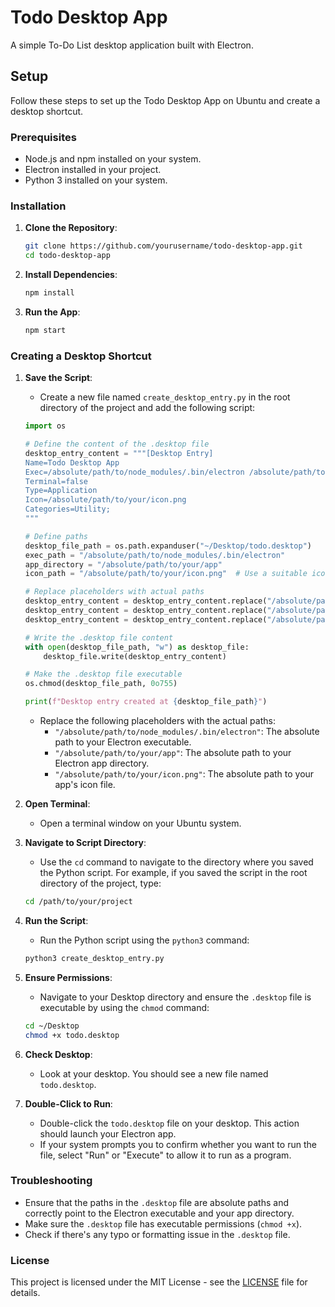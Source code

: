 # Todo Desktop App

A simple To-Do List desktop application built with Electron.

## Setup

Follow these steps to set up the Todo Desktop App on Ubuntu and create a desktop shortcut.

### Prerequisites

- Node.js and npm installed on your system.
- Electron installed in your project.
- Python 3 installed on your system.

### Installation

1. **Clone the Repository**:

    ```sh
    git clone https://github.com/yourusername/todo-desktop-app.git
    cd todo-desktop-app
    ```

2. **Install Dependencies**:

    ```sh
    npm install
    ```

3. **Run the App**:

    ```sh
    npm start
    ```

### Creating a Desktop Shortcut

1. **Save the Script**:
    - Create a new file named `create_desktop_entry.py` in the root directory of the project and add the following script:

    ```python
    import os

    # Define the content of the .desktop file
    desktop_entry_content = """[Desktop Entry]
    Name=Todo Desktop App
    Exec=/absolute/path/to/node_modules/.bin/electron /absolute/path/to/your/app
    Terminal=false
    Type=Application
    Icon=/absolute/path/to/your/icon.png
    Categories=Utility;
    """

    # Define paths
    desktop_file_path = os.path.expanduser("~/Desktop/todo.desktop")
    exec_path = "/absolute/path/to/node_modules/.bin/electron"
    app_directory = "/absolute/path/to/your/app"
    icon_path = "/absolute/path/to/your/icon.png"  # Use a suitable icon path

    # Replace placeholders with actual paths
    desktop_entry_content = desktop_entry_content.replace("/absolute/path/to/node_modules/.bin/electron", exec_path)
    desktop_entry_content = desktop_entry_content.replace("/absolute/path/to/your/app", app_directory)
    desktop_entry_content = desktop_entry_content.replace("/absolute/path/to/your/icon.png", icon_path)

    # Write the .desktop file content
    with open(desktop_file_path, "w") as desktop_file:
        desktop_file.write(desktop_entry_content)

    # Make the .desktop file executable
    os.chmod(desktop_file_path, 0o755)

    print(f"Desktop entry created at {desktop_file_path}")
    ```

    - Replace the following placeholders with the actual paths:
        - `"/absolute/path/to/node_modules/.bin/electron"`: The absolute path to your Electron executable.
        - `"/absolute/path/to/your/app"`: The absolute path to your Electron app directory.
        - `"/absolute/path/to/your/icon.png"`: The absolute path to your app's icon file.

2. **Open Terminal**:
    - Open a terminal window on your Ubuntu system.

3. **Navigate to Script Directory**:
    - Use the `cd` command to navigate to the directory where you saved the Python script. For example, if you saved the script in the root directory of the project, type:

    ```sh
    cd /path/to/your/project
    ```

4. **Run the Script**:
    - Run the Python script using the `python3` command:

    ```sh
    python3 create_desktop_entry.py
    ```

5. **Ensure Permissions**:
    - Navigate to your Desktop directory and ensure the `.desktop` file is executable by using the `chmod` command:

    ```sh
    cd ~/Desktop
    chmod +x todo.desktop
    ```

6. **Check Desktop**:
    - Look at your desktop. You should see a new file named `todo.desktop`.

7. **Double-Click to Run**:
    - Double-click the `todo.desktop` file on your desktop. This action should launch your Electron app.
    - If your system prompts you to confirm whether you want to run the file, select "Run" or "Execute" to allow it to run as a program.

### Troubleshooting

- Ensure that the paths in the `.desktop` file are absolute paths and correctly point to the Electron executable and your app directory.
- Make sure the `.desktop` file has executable permissions (`chmod +x`).
- Check if there's any typo or formatting issue in the `.desktop` file.

### License

This project is licensed under the MIT License - see the [LICENSE](LICENSE) file for details.
